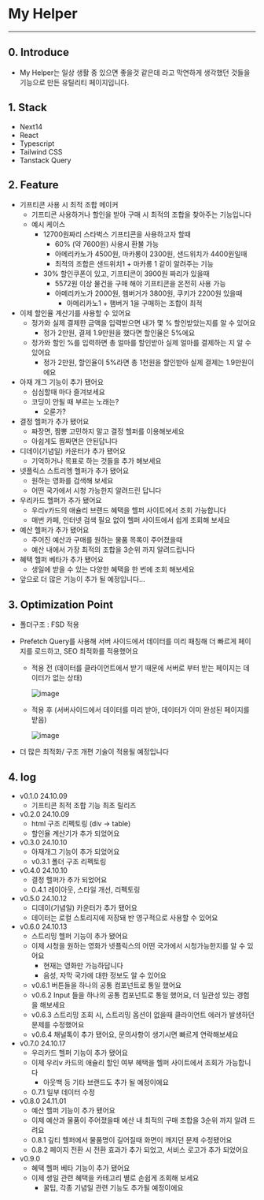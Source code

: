 # My Helper

---

## 0. Introduce

- My Helper는 일상 생활 중 있으면 좋을것 같은데 라고 막연하게 생각했던 것들을 기능으로 만든 유틸리티 페이지입니다.

## 1. Stack

- Next14
- React
- Typescript
- Tailwind CSS
- Tanstack Query

## 2. Feature

- 기프티콘 사용 시 최적 조합 메이커
    - 기프티콘 사용하거나 할인을 받아 구매 시 최적의 조합을 찾아주는 기능입니다
    - 예시 케이스
        - 12700원짜리 스타벅스 기프티콘을 사용하고자 할때
            - 60% (약 7600원) 사용시 환불 가능
            - 아메리카노가 4500원, 마카롱이 2300원, 샌드위치가 4400원일때
            - 최적의 조합은 샌드위치1 + 마카롱 1 같이 알려주는 기능
        - 30% 할인쿠폰이 있고, 기프티콘이 3900원 짜리가 있을때
            - 5572원 이상 물건을 구매 해야 기프티콘을 온전히 사용 가능
            - 아메리카노가 2000원, 햄버거가 3800원, 쿠키가 2200원 있을때
                - 아메리카노1 + 햄버거 1을 구매하는 조합이 최적
- 이제 할인율 계산기를 사용할 수 있어요
    - 정가와 실제 결제한 금액을 입력받으면 내가 몇 % 할인받았는지를 알 수 있어요
        - 정가 2만원, 결제 1.9만원을 했다면 할인율은 5%에요
    - 정가와 할인 %를 입력하면 총 얼마를 할인받아 실제 얼마를 결제하는 지 알 수 있어요
        - 정가 2만원, 할인율이 5%라면 총 1천원을 할인받아 실제 결제는 1.9만원이에요
- 아재 개그 기능이 추가 됐어요
    - 심심할때 마다 즐겨보세요
    - 코딩이 안될 때 부르는 노래는?
        - 오륜가?
- 결정 헬퍼가 추가 됐어요
    - 짜장면, 짬뽕 고민하지 말고 결정 헬퍼를 이용해보세요
    - 아쉽게도 짬짜면은 안된답니다
- 디데이(기념일) 카운터가 추가 됐어요
    - 기억하거나 목표로 하는 것들을 추가 해보세요
- 넷플릭스 스트리멩 헬퍼가 추가 됐어요
    - 원하는 영화를 검색해 보세요
    - 어떤 국가에서 시청 가능한지 알려드린 답니다
- 우리카드 헬퍼가 추가 됐어요
    - 우리v카드의 애슐리 브랜드 혜택을 헬퍼 사이트에서 조회 가능합니다
    - 매번 카페, 인터넷 검색 필요 없이 헬퍼 사이트에서 쉽게 조회해 보세요
- 예산 헬퍼가 추가 됐어요
    - 주어진 예산과 구매를 원하는 물품 목록이 주어졌을때
    - 예산 내에서 가장 최적의 조합을 3순위 까지 알려드립니다
- 혜택 헬퍼 베타가 추가 됐어요
    - 생일에 받을 수 있는 다양한 혜택을 한 번에 조회 해보세요
- 앞으로 더 많은 기능이 추가 될 예정입니다…

## 3. Optimization Point

- 폴더구조 : FSD 적용
- Prefetch Query를 사용해 서버 사이드에서 데이터를 미리 패칭해 더 빠르게 페이지를 로드하고, SEO 최적화를 적용했어요
    - 적용 전 (데이터를 클라이언트에서 받기 때문에 서버로 부터 받는 페이지는 데이터가 없는 상태)
        
        ![image](https://github.com/user-attachments/assets/95b51830-bea6-4899-8e8b-aa30866534fc)

        
    - 적용 후 (서버사이드에서 데이터를 미리 받아, 데이터가 이미 완성된 페이지를 받음)
        
        ![image](https://github.com/user-attachments/assets/ae975090-f84d-43f3-83f7-8ae724095c97)

        
- 더 많은 최적화/ 구조 개편 기술이 적용될 예정입니다

## 4. log

- v0.1.0 24.10.09
    - 기프티콘 최적 조합 기능 최초 릴리즈
- v0.2.0 24.10.09
    - html 구조 리펙토링 (div → table)
    - 할인율 계산기가 추가 되었어요
- v0.3.0 24.10.10
    - 아재개그 기능이 추가 되었어요
    - v0.3.1 폴더 구조 리펙토링
- v0.4.0 24.10.10
    - 결정 헬퍼가 추가 되었어요
    - 0.4.1 레이아웃, 스타일 개선, 리펙토링
- v0.5.0 24.10.12
    - 디데이(기념일) 카운터가 추가 됐어요
    - 데이터는 로컬 스토리지에 저장돼 반 영구적으로 사용할 수 있어요
- v0.6.0 24.10.13
    - 스트리밍 헬퍼 기능이 추가 됐어요
    - 이제 시청을 원하는 영화가 넷플릭스의 어떤 국가에서 시청가능한지를 알 수 있어요
        - 현재는 영화만 가능하답니다
        - 음성, 자막 국가에 대한 정보도 알 수 있어요
    - v0.6.1 버튼들을 하나의 공통 컴포넌트로 통일 했어요
    - v0.6.2 Input 들을 하나의 공통 컴포넌트로 통일 했어요, 더 일관성 있는 경험을 해보세요
    - v0.6.3 스트리밍 조회 시, 스트리밍 옵션이 없을때 클라이언트 에러가 발생하던 문제를 수정했어요
    - v0.6.4 채널톡이 추가 됐어요, 문의사항이 생기시면 빠르게 연락해보세요
- v0.7.0 24.10.17
    - 우리카드 헬퍼 기능이 추가 됐어요
    - 이제 우리v 카드의 애슐리 할인 여부 혜택을 헬퍼 사이트에서 조회가 가능합니다
        - 아웃백 등 기타 브랜드도 추가 될 예정이에요
    - 0.7.1 일부 데이터 수정
- v0.8.0 24.11.01
    - 예산 헬퍼 기능이 추가 됐어요
    - 이제 예산과 물품이 주어졌을때 예산 내 최적의 구매 조합을 3순위 까지 알려 드려요
    - 0.8.1 깊티 헬퍼에서 물품명이 길어질때 화면이 깨지던 문제 수정됐어요
    - 0.8.2 페이지 전환 시 전환 효과가 추가 되었고, 서비스 로고가 추가 되었어요
- v0.9.0
    - 혜택 헬퍼 베타 기능이 추가 됐어요
    - 이제 생일 관련 혜택을 카테고리 별로 손쉽게 조회해 보세요
        - 꿀팁, 각종 기념일 관련 기능도 추가될 예정이에요
